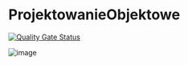 # ProjektowanieObjektowe

[![Quality Gate Status](https://sonarcloud.io/api/project_badges/measure?project=ppitu_ProjektowanieObjektowe&metric=alert_status)](https://sonarcloud.io/summary/new_code?id=ppitu_ProjektowanieObjektowe)

![image](https://user-images.githubusercontent.com/40704365/171703936-e8db4edf-eb9a-4ac3-9cd3-50456723bcdd.png)
